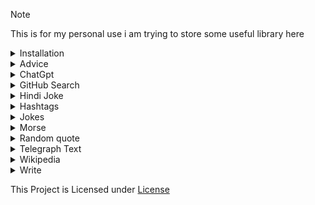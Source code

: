 > [!NOTE]
> This is for my personal use i am trying to store some useful library here


<details>
  <summary>Installation</summary>

```sh
pip install git+https://github.com/Vivekkumar-IN/TheApi@main
```
</details>

<details>
  <summary>Advice</summary>


  ```python

  from TheApi import api

  advice = api.get_advice()
  
  print(advice)

  ```

  Result of print(advice):

  ```python
  
{'results': 'If you are feeling down, try holding a pencil between your top lip and your nose for five minutes.', 'join': '@TheTeamVivek', 'success': True}

  ```
</details>


<details>
  <summary>ChatGpt</summary>


  ```python
  from TheApi import api

  results= api.chatgpt("hello ai")

  print(results)
  ```
  Result of print(results):

  ```python

  {'results': 'Hello! How can I assist you today?', 'join': '@vk_zone', 'success': True}
  ```
</details>

<details>
  <summary>GitHub Search</summary>

    def gitHub_search(self, query, max_results=10):

  ```python

  from TheApi import api
  
  query = "YukkiMusic"

  max_results = 10
  
  results = api.gitHub_search(query, max_results)
  
  print(results)

  ```

  Result of print(results):

  ```python
  

[{'name': 'YukkiMusicBot', 'full_name': 'TeamYukki/YukkiMusicBot', 'description': 'Telegram Group Calls Streaming bot with some useful features, written in Python with Pyrogram and Py-Tgcalls. Supporting platforms like Youtube, Spotify, Resso, AppleMusic, Soundcloud and M3u8 Links.', 'url': 'https://github.com/TeamYukki/YukkiMusicBot'}, {'name': 'YukkiMusic-Old', 'full_name': 'NowayXD/YukkiMusic-Old', 'description': 'veez mega ( private music bot )', 'url': 'https://github.com/NowayXD/YukkiMusic-Old'}, {'name': 'YukkiMusicBot', 'full_name': 'YukkiOwner/YukkiMusicBot', 'description': 'About Telegram Group Calls Streaming bot with some useful features, written in Python with Pyrogram and Py-Tgcalls. Supporting platforms like Youtube, Spotify, Resso, AppleMusic, Soundcloud and M3u8 Links.', 'url': 'https://github.com/YukkiOwner/YukkiMusicBot'}, {'name': 'Testing-Alpha', 'full_name': 'SexyShekharXD/Testing-Alpha', 'description': 'YukkiMusic with new pyrogram v2 and pytgcalls with ntgcalls implimentation', 'url': 'https://github.com/SexyShekharXD/Testing-Alpha'}, {'name': 'YukkiMusic', 'full_name': 'crazyworld-izzy/YukkiMusic', 'description': None, 'url': 'https://github.com/crazyworld-izzy/YukkiMusic'}, {'name': 'YukkiMusicOld', 'full_name': 'Randi356/YukkiMusicOld', 'description': None, 'url': 'https://github.com/Randi356/YukkiMusicOld'}, {'name': 'YukkiMusic', 'full_name': 'TheTeamVivek/YukkiMusic', 'description': 'YukkiMusic based on YukkiMusicBot', 'url': 'https://github.com/TheTeamVivek/YukkiMusic'}, {'name': 'YukkiMusicBot', 'full_name': 'Rahulsharma45/YukkiMusicBot', 'description': None, 'url': 'https://github.com/Rahulsharma45/YukkiMusicBot'}, {'name': 'https-github.com-TeamYukki-YukkiMusicBot', 'full_name': 'supernovark/https-github.com-TeamYukki-YukkiMusicBot', 'description': None, 'url': 'https://github.com/supernovark/https-github.com-TeamYukki-YukkiMusicBot'}, {'name': 'Yukkimusic', 'full_name': 'EkooNihh/Yukkimusic', 'description': 'https://github.com/TeamYukki/YukkiMusicBot', 'url': 'https://github.com/EkooNihh/Yukkimusic'}, {'name': 'YukkiMusic', 'full_name': 'Ahmedmfdh/YukkiMusic', 'description': None, 'url': 'https://github.com/Ahmedmfdh/YukkiMusic'}, {'name': 'YukkiMusicBotHeroku', 'full_name': 'Guddu7866/YukkiMusicBotHeroku', 'description': 'SoooOon', 'url': 'https://github.com/Guddu7866/YukkiMusicBotHeroku'}, {'name': 'YukkiMusic', 'full_name': 'Soumyabrata-eng/YukkiMusic', 'description': 'Telegram music streaming bot from Youtube, Spotify, SoundCloud, Resso and m3u8 links.', 'url': 'https://github.com/Soumyabrata-eng/YukkiMusic'}, {'name': 'YukkiMusicBot', 'full_name': 'Rachit-Pal/YukkiMusicBot', 'description': None, 'url': 'https://github.com/Rachit-Pal/YukkiMusicBot'}, {'name': 'vins-music', 'full_name': 'vinsxid/vins-music', 'description': '100000% Clone YukkiMusic', 'url': 'https://github.com/vinsxid/vins-music'}, {'name': 'yukkimusic', 'full_name': 'iamproaf/yukkimusic', 'description': None, 'url': 'https://github.com/iamproaf/yukkimusic'}, {'name': 'AnimeMusic', 'full_name': 'alexxxxx87/AnimeMusic', 'description': '100% clone YukkiMusic', 'url': 'https://github.com/alexxxxx87/AnimeMusic'}, {'name': 'Yukkimusic', 'full_name': 'Barham-cayber/Yukkimusic', 'description': None, 'url': 'https://github.com/Barham-cayber/Yukkimusic'}, {'name': 'yukkimusic', 'full_name': 'maharchtects/yukkimusic', 'description': None, 'url': 'https://github.com/maharchtects/yukkimusic'}, {'name': 'yukkimusic', 'full_name': 'cym31153/yukkimusic', 'description': None, 'url': 'https://github.com/cym31153/yukkimusic'}]
  ```
</details>

<details>
  <summary>Hindi Joke </summary>


  ```python
  from TheApi import api

  joke = api.get_hindi_jokes()

  print(joke)

  ```
  Result of print(joke):

  ```python

  हमारे समाज में रीति रिवाज और प्रथाएं इतनी महान है कि एक निकम्मा पुरुष भी विवाह के बाद परमेश्वर बन जाता है 😆🤣😋😉
  ```
</details>

<details>
  <summary>Hashtags </summary>


  ```python
  from TheApi import api

  text = "telegram"

  hashtags = api.gen_hashtag(text)

  print(hashtags)

  ```
  Result of print(hashtags):

  ```python

  
Hashtags:
#telegram  #telegramchannel  #telegrama  #telegramstickers  #telegram0123378624  #telegramtakeover  #telegramaanimado  #telegrambot  #telegramer  #telegramstickerpack  #telegramsams  #telegramsam  #Telegrams  #telegramma  #telegramgp  #TelegramIsBetter

 similar hashtags:
#telegramchannel #telegrama #telegramstickers #telegram0123378624 #telegramtakeover #telegramaanimado #telegrambot #telegramer #telegramstickerpack #telegramsams #telegramsam #Telegrams #telegramma #telegramgp #TelegramIsBetter
  ```
</details>


<details>
<summary>Jokes</summary>


  ```python
  import json
  from TheApi import api

  response = api.get_jokes()

  data = json.loads(response)

  jokes = data["jokes"]
  num = 1
  Jokes = ""
  if isinstance(jokes, dict):
    
      for key in jokes:
          a = jokes[key]
          Jokes+=(f"{num}. {a}\n\n")
          num+=1
      print(Jokes)

  else:
      print(jokes["joke"])
  ```

  results of print
  ```python

  1. Two fish in a tank. One turns to the other and says, "Do you know how to drive this thing?"

  ```

  ```python

  response = api.get_jokes()
  # This will return 1 Jokes

  response = api.get_jokes(2)
  # This will return 1 Jokes

  # like this you can get 10 Jokes

  # if the number is greater then 10 in cause an exception returns 

  # Example : 

  import json
  from TheApi import api

  response = api.get_jokes(13)

  data = json.loads(response)

  jokes = data["jokes"]
  num = 1
  Jokes = ""
  if isinstance(jokes, dict):
    
      for key in jokes:
          a = jokes[key]
          Jokes+=(f"{num}. {a}\n\n")
          num+=1
      print(Jokes)

  else:
      print(jokes["joke"])

  # in this api.get_jokes(13) the jokes is greater then 10 so the an exception returns 


raise InvalidAmountError(amount)
  TheApi.errors.InvalidAmountError:Invalid amount of jokes requested: 11. Maximum allowed is 10. Minimum allowed is 1.

  ```
</details>
 
<details>
  <summary>Morse</summary>
  
  morse encode

  ```python

  from TheApi import api

  text = "HELLO WORLD"

  encoded = api.morse_code(text)

  print(encoded)
  ```

  Result of print(encoded):

  ```python
  .... . .-.. .-.. - / . - .-. .-.. -..

  ```

  Decode


  ```python

  from TheApi import api

  encoded = ".... . .-.. .-.. - / . - .-. .-.. -.."

  decoded = api.morse_code(encoded)

  print(decoded)
  ```

  Result of print(decoded):

  ```python
  HELLO WORLD

  ```
</details>



<details>
  <summary>Random quote</summary> 

  ```python
  from TheApi import api

  results= api.quote()

  print(results)

  ```

  Result of print(results):

  ```python


  {'quote': 'The truest greatness lies in being kind, the truest wisdom in a happy mind.', 'author': 'Ella Wheeler Wilcox', 'join': '@vk_zone'}

  ```
</details>




<details>
<summary>Telegraph Text</summary>

  ```python
  from TheApi import api
  title = "A Title for telegraph page"
  query = "text that you want to upload to telegraph"
  results= api.telegraph(title,query)

  print(results)

  ```
  Result of print(results):

  ```python

  {'results': 'https://telegra.ph/A-Title-for-telegraph-page-05-25', 'join': '@vk_zone', 'success': True}

   ```
</details>
<details>
  <summary>Wikipedia</summary>


  ```python

  from TheApi import api

  text = "Python (programming language)"

  results= api.wikipedia(text)

  print(results)
  ```

  Result of print(results):

  ```python
  
{'title': 'Python (programming language)', 'summary': 'Python is a high-level, general-purpose programming language. Its design philosophy emphasizes code readability with the use of significant indentation.\nPython is dynamically typed and garbage-collected. It supports multiple programming paradigms, including structured (particularly procedural), object-oriented and functional programming. It is often described as a "batteries included" language due to its comprehensive standard library.\nGuido van Rossum began working on Python in the late 1980s as a successor to the ABC programming language and first released it in 1991 as Python 0.9.0. Python 2.0 was released in 2000. Python 3.0, released in 2008, was a major revision not completely backward-compatible with earlier versions. Python 2.7.18, released in 2020, was the last release of Python 2.\nPython consistently ranks as one of the most popular programming languages, and has gained widespread use in the machine learning community.\n\n', 'url': 'https://en.wikipedia.org/?curid=23862', 'image_url': 'https://upload.wikimedia.org/wikipedia/commons/thumb/c/c3/Python-logo-notext.svg/500px-Python-logo-notext.svg.png'}
  ```
</details>

<details>
  <summary>Write</summary>


  ```python

  from TheApi import api

  text = "Jai shree Ram"

  results= api.write(text)

  print(results)
  ```

  Result of print(results):

  ```python
  https://telegra.ph/file/63ff2e31cae67d511cfae.jpg

  ```
</details>


This Project is Licensed under [License](https://github.com/Vivekkumar-IN/TheApi)
